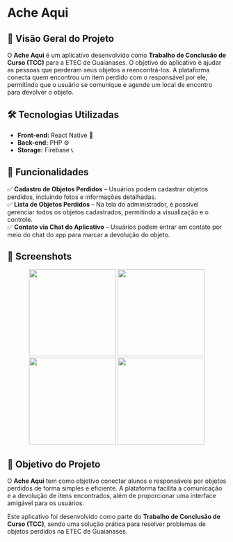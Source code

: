 # Ache Aqui 

## 📌 Visão Geral do Projeto
O **Ache Aqui** é um aplicativo desenvolvido como **Trabalho de Conclusão de Curso (TCC)** para a ETEC de Guaianases. O objetivo do aplicativo é ajudar as pessoas que perderam seus objetos a reencontrá-los. A plataforma conecta quem encontrou um item perdido com o responsável por ele, permitindo que o usuário se comunique e agende um local de encontro para devolver o objeto.

## 🛠️ Tecnologias Utilizadas
- **Front-end:** React Native 📱
- **Back-end:** PHP ⚙️
- **Storage:** Firebase 📞

## 🔹 Funcionalidades
✅ **Cadastro de Objetos Perdidos** – Usuários podem cadastrar objetos perdidos, incluindo fotos e informações detalhadas.  
✅ **Lista de Objetos Perdidos** – Na tela do administrador, é possível gerenciar todos os objetos cadastrados, permitindo a visualização e o controle.  
✅ **Contato via Chat do Aplicativo** – Usuários podem entrar em contato por meio do chat do app para marcar a devolução do objeto.  

## 📸 Screenshots
<p align="center">
  <img src="https://github.com/user-attachments/assets/5c1005ba-3dea-4919-90b3-ee63a6f5f0c5" width="200" />
   <img src="https://github.com/user-attachments/assets/664ab58f-703f-4899-83fe-321176122f18" width="200" />
   <img src="https://github.com/user-attachments/assets/7cb722d2-e792-417f-8479-e7ec3448b4bc" width="200" />
   <img src="https://github.com/user-attachments/assets/13512880-fa7c-42c2-951b-a7b43f984150" width="200" />
</p>
</p>

## 🎯 Objetivo do Projeto
O **Ache Aqui** tem como objetivo conectar alunos e responsáveis por objetos perdidos de forma simples e eficiente. A plataforma facilita a comunicação e a devolução de itens encontrados, além de proporcionar uma interface amigável para os usuários.

Este aplicativo foi desenvolvido como parte do **Trabalho de Conclusão de Curso (TCC)**, sendo uma solução prática para resolver problemas de objetos perdidos na ETEC de Guaianases.



